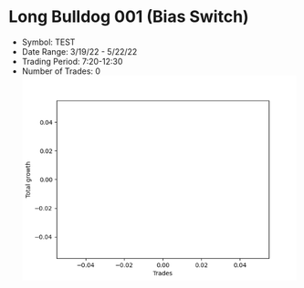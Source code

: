 # Long Bulldog 001 (Bias Switch)
- Symbol: TEST
- Date Range: 3/19/22 - 5/22/22
- Trading Period: 7:20-12:30
- Number of Trades: 0
![Plot](LongBulldog001TEST(BiasSwitch).png)


































